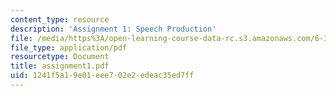```yaml
---
content_type: resource
description: 'Assignment 1: Speech Production'
file: /media/https%3A/open-learning-course-data-rc.s3.amazonaws.com/6-345-automatic-speech-recognition-spring-2003/1241f5a19e01eee702e2edeac35ed7ff_assignment1.pdf
file_type: application/pdf
resourcetype: Document
title: assignment1.pdf
uid: 1241f5a1-9e01-eee7-02e2-edeac35ed7ff
---
```


